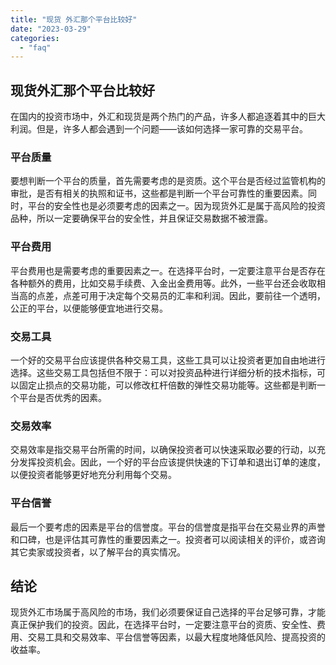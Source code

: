 ```yaml
---
title: "现货 外汇那个平台比较好"
date: "2023-03-29"
categories: 
  - "faq"
---
```


## 现货外汇那个平台比较好

在国内的投资市场中，外汇和现货是两个热门的产品，许多人都追逐着其中的巨大利润。但是，许多人都会遇到一个问题——该如何选择一家可靠的交易平台。

### 平台质量

要想判断一个平台的质量，首先需要考虑的是资质。这个平台是否经过监管机构的审批，是否有相关的执照和证书，这些都是判断一个平台可靠性的重要因素。同时，平台的安全性也是必须要考虑的因素之一。因为现货外汇是属于高风险的投资品种，所以一定要确保平台的安全性，并且保证交易数据不被泄露。

### 平台费用

平台费用也是需要考虑的重要因素之一。在选择平台时，一定要注意平台是否存在各种额外的费用，比如交易手续费、入金出金费用等。此外，一些平台还会收取相当高的点差，点差可用于决定每个交易员的汇率和利润。因此，要前往一个透明，公正的平台，以便能够便宜地进行交易。

### 交易工具

一个好的交易平台应该提供各种交易工具，这些工具可以让投资者更加自由地进行选择。这些交易工具包括但不限于：可以对投资品种进行详细分析的技术指标，可以固定止损点的交易功能，可以修改杠杆倍数的弹性交易功能等。这些都是判断一个平台是否优秀的因素。

### 交易效率

交易效率是指交易平台所需的时间，以确保投资者可以快速采取必要的行动，以充分发挥投资机会。因此，一个好的平台应该提供快速的下订单和退出订单的速度，以便投资者能够更好地充分利用每个交易。

### 平台信誉

最后一个要考虑的因素是平台的信誉度。平台的信誉度是指平台在交易业界的声誉和口碑，也是评估其可靠性的重要因素之一。投资者可以阅读相关的评价，或咨询其它卖家或投资者，以了解平台的真实情况。

## 结论

现货外汇市场属于高风险的市场，我们必须要保证自己选择的平台足够可靠，才能真正保护我们的投资。因此，在选择平台时，一定要注意平台的资质、安全性、费用、交易工具和交易效率、平台信誉等因素，以最大程度地降低风险、提高投资的收益率。
